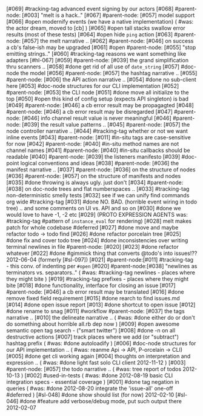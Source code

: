 [#069]       #tracking-tag advanced event signing by our actors
[#068]       #parent-node: [#003] "melt is a hack.."
[#067]       #parent-node: [#057] model support
[#066] #open modernify events (we have a native implementation)
             ( #was: the actor dream, moved to [cb] )
[#065] #open tall stacks swallow error results (most of these tests)
[#064] #open hide `ping` action
[#063]       #parent-node: [#057] the melt narrative ..
[#062]       #parent-node: [#046] on success a cb's false-ish may be upgraded
[#061] #open #parent-node: [#055] "stop emitting strings.."
[#060]       #tracking-tag reasons we want something like adapters [#hl-067]
[#059]       #parent-node: [#039] the grand simplification thru scanners ..
[#058]       #done get rid of all use of `date_string`
[#057]       #doc-node the model
[#056]       #parent-node: [#057] the hashtag narrative ..
[#055]       #parent-node: [#006] the API action narrative ..
[#054]       #done no sub-client here
[#053]       #doc-node structures for our CLI implementation
[#052]       #parent-node: [#053] the CLI node
[#051]       #done move all initialize to the top
[#050] #open this kind of config setup (expects API singleton) is bad
[#049]       #parent-node: [#046] a cb error result may be propagagted
[#048]       #parent-node: [#046] a cb error result may be disregarded
[#047]       #parent-node: [#046] info channel result value is never meaningful
[#046]       #parent-node: [#039] the result value patterns ..
[#045]       #parent-node: [#057] the node controller narrative ..
[#044]       #tracking-tag whether or not we want inline events
[#043]       #parent-node: [#011] #in-situ tags are case-sensitive for now
[#042]       #parent-node: [#040] #in-situ method names are not channel names
[#041]       #parent-node: [#040] #in-situ callbacks should be readable
[#040]       #parent-node: [#039] the listeners manifesto
[#039]       #doc-point logical conventions and ideas
[#038]       #parent-node: [#036] the manifest narrative ..
[#037]       #parent-node: [#036] on the structure of nodes
[#036]       #parent-node: [#057] on the structure of manifests and nodes
[#035]       #done throwing is always ugly. just don't
[#034]       #parent-node: [#038] on doc-node trees and flat numberspaces ..
[#033]       #tracking-tag non-deterministic smelly tests
[#032]       see if we can unify find commands org wide #tracking-tag
[#031]       #done NO. BAD. (horrible event wiring in todo tree) ..
               and some comments on UI vs. API and so on
[#030]       #done we would love to have -1, -2 etc
[#029]       (PROTO EXPRESSION AGENTS was:
             #tracking-tag #pattern of `instance_eval` for rendering)
[#028]       melt makes patch for whole codebase #deferred
[#027]       #done move and maybe refactor todo -> todo find
[#026]       #done refactor porcelain tree
[#025]       #done fix and cover todo tree
[#024]       #done inconsistencies over writing terminal newlines in file
               #parent-node: [#020]
[#023]       #done refactor whatever
[#022]       #done #gimmick thing that converts @todo's into issues!??
             2012-06-04   (formerly [#sl-097])
[#021]       #parent-node:[#011] #tracking-tag - this conv. of indenting per `#open`
[#020]       #parent-node:[#038] "newlines as terminators vs. separators.."
             ( #was: #tracking-tag newlines - places where they might bite )
[#019]       #tracking-tag prefixes - places where they might bite
[#018]       #done functionality, interface for closing an issue
[#017]       #parent-node: [#046] a cb error result may be translated
[#016]       #done remove fixed field requirement
[#015]       #done rearch to find issues.md
[#014]       #done open issue report
[#013]       #done shortcut to open issue
[#012]       #done rename to snag
[#011]       #workflow #parent-node: [#037] the tags narrative ..
[#010]       the delineate narrative ..
             ( #was: #done either do or don't do something about horrible
             all.rb dep now )
[#009] #open awesome semantic open tag search - ("smart twitter")
[#008]       #done -n on all destructive actions
[#007]       track places where we add (or "subtract") hashtag prefix
             ( #was: #done autoloadify )
[#006]       #doc-node structures for our API implementation ..
             ( #was: reanme Api -> API, P-orcelain -> CLI)
[#005]       #done get cli working again
[#004]       thoughts on interpretation and expression ..
             ( #was: #done light fast solo CLI client 2012-11-12 )
[#003]       #parent-node: [#057] the todo narrative ..
             ( #was: tree report of todos 2012-10-13 )
[#002]       #used-in-tests
             ( #was: #done 2012-08-19 basic CLI integration specs - essential coverage  )
[#001]       #done tag negation in queries
             ( #was: #done 2012-08-20 integrate the 'issue-all' one-off #deferred )
[#sl-048]    #done show should list (for now) 2012-02-10
[#sl-046]    #done #feature add verbose/debug mode, put such output there 2012-02-07

